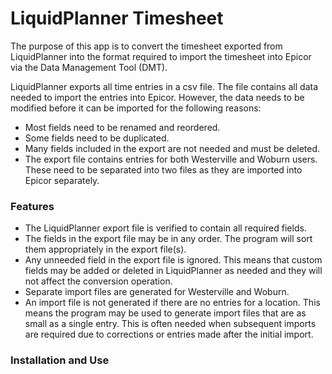 # LiquidPlanner Timesheet

The purpose of this app is to convert the timesheet exported from LiquidPlanner into the format required to import the timesheet into Epicor via the Data Management Tool (DMT).

LiquidPlanner exports all time entries in a csv file. The file contains all data needed to import the entries into Epicor. However, the data needs to be modified before it can be imported for the following reasons:
* Most fields need to be renamed and reordered.
* Some fields need to be duplicated.
* Many fields included in the export are not needed and must be deleted.
* The export file contains entries for both Westerville and Woburn users. These need to be separated into two files as they are imported into Epicor separately.

### Features
* The LiquidPlanner export file is verified to contain all required fields.
* The fields in the export file may be in any order. The program will sort them appropriately in the export file(s).
* Any unneeded field in the export file is ignored. This means that custom fields may be added or deleted in LiquidPlanner as needed and they will not affect the conversion operation.
* Separate import files are generated for Westerville and Woburn.
* An import file is not generated if there are no entries for a location. This means the program may be used to generate import files that are as small as a single entry. This is often needed when subsequent imports are required due to corrections or entries made after the initial import.

### Installation and Use
